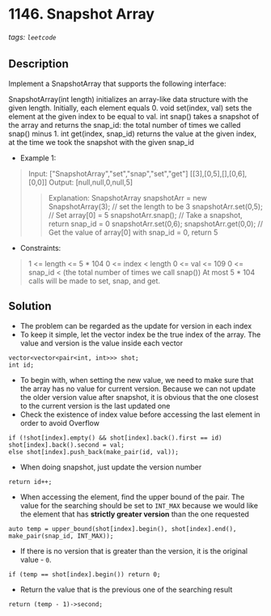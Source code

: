 # 1146. Snapshot Array
###### tags: `leetcode`
## Description
Implement a SnapshotArray that supports the following interface:

SnapshotArray(int length) initializes an array-like data structure with the given length. Initially, each element equals 0.
void set(index, val) sets the element at the given index to be equal to val.
int snap() takes a snapshot of the array and returns the snap_id: the total number of times we called snap() minus 1.
int get(index, snap_id) returns the value at the given index, at the time we took the snapshot with the given snap_id

- Example 1:

>Input: ["SnapshotArray","set","snap","set","get"]
[[3],[0,5],[],[0,6],[0,0]]
Output: [null,null,0,null,5]
>>Explanation: 
SnapshotArray snapshotArr = new SnapshotArray(3); // set the length to be 3
snapshotArr.set(0,5);  // Set array[0] = 5
snapshotArr.snap();  // Take a snapshot, return snap_id = 0
snapshotArr.set(0,6);
snapshotArr.get(0,0);  // Get the value of array[0] with snap_id = 0, return 5

- Constraints:

>1 <= length <= 5 * 104
0 <= index < length
0 <= val <= 109
0 <= snap_id < (the total number of times we call snap())
At most 5 * 104 calls will be made to set, snap, and get.

## Solution
- The problem can be regarded as the update for version in each index
- To keep it simple, let the vector index be the true index of the array. The value and version is the value inside each vector
```cpp=
vector<vector<pair<int, int>>> shot;
int id;
```
- To begin with, when setting the new value, we need to make sure that the array has no value for current version. Because we can not update the older version value after snapshot, it is obvious that the one closest to the current version is the last updated one
- Check the existence of index value before accessing the last element in order to avoid Overflow
```cpp=
if (!shot[index].empty() && shot[index].back().first == id) shot[index].back().second = val;
else shot[index].push_back(make_pair(id, val));
```
- When doing snapshot, just update the version number
```cpp=
return id++;
```
- When accessing the element, find the upper bound of the pair. The value for the searching should be set to `INT_MAX` because we would like the element that has **strictly greater version** than the one requested
```cpp=
auto temp = upper_bound(shot[index].begin(), shot[index].end(), make_pair(snap_id, INT_MAX));
```
- If there is no version that is greater than the version, it is the original value - `0`.
```cpp=
if (temp == shot[index].begin()) return 0;
```
- Return the value that is the previous one of the searching result
```cpp=
return (temp - 1)->second;
```